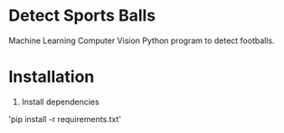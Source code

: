 # Detect Sports Balls

Machine Learning Computer Vision Python program to detect footballs.

# Installation

1. Install dependencies

'pip install -r requirements.txt'
